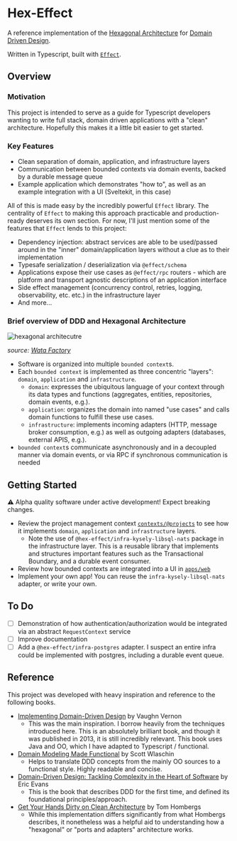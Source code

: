 # Hex-Effect

A reference implementation of the [Hexagonal Architecture](<https://en.wikipedia.org/wiki/Hexagonal_architecture_(software)>) for [Domain Driven Design](https://www.domainlanguage.com/ddd/).

Written in Typescript, built with [`Effect`](https://effect.website/).

## Overview

### Motivation

This project is intended to serve as a guide for Typescript developers wanting to write full stack, domain driven applications with a "clean" architecture. Hopefully this makes it a little bit easier to get started.

### Key Features

- Clean separation of domain, application, and infrastructure layers
- Communication between bounded contexts via domain events, backed by a durable message queue
- Example application which demonstrates "how to", as well as an example integration with a UI (Sveltekit, in this case)

All of this is made easy by the incredibly powerful `Effect` library. The centrality of `Effect` to making this approach practicable and production-ready deserves its own section. For now, I'll just mention some of the features that `Effect` lends to this project:

- Dependency injection: abstract services are able to be used/passed around in the "inner" domain/application layers without a clue as to their implementation
- Typesafe serialization / deserialization via `@effect/schema`
- Applications expose their use cases as `@effect/rpc` routers - which are platform and transport agnostic descriptions of an application interface
- Side effect management (concurrency control, retries, logging, observability, etc. etc.) in the infrastructure layer
- And more...

### Brief overview of DDD and Hexagonal Architecture

![hexagonal architecutre](https://wata.es/wp-content/uploads/2021/05/diagrama-arquitectura-hexagonal-wata-factory-1024x796.png)

_source: [Wata Factory](https://wata.es/hexagonal-architecture-introduction-and-structure/)_

- Software is organized into multiple `bounded context`s.
- Each `bounded context` is implemented as three concentric "layers": `domain`, `application` and `infrastructure`.
  - `domain`: expresses the ubiquitous language of your context through its data types and functions (aggregates, entities, repositories, domain events, e.g.).
  - `application`: organizes the domain into named "use cases" and calls domain functions to fulfill these use cases.
  - `infrastructure`: implements incoming adapters (HTTP, message broker consumption, e.g.) as well as outgoing adapters (databases, external APIS, e.g.).
- `bounded context`s communicate asynchronously and in a decoupled manner via domain events, or via RPC if synchronous communication is needed

## Getting Started

⚠️ Alpha quality software under active development! Expect breaking changes.

- Review the project management context [`contexts/@projects`](./examples/todo-app/contexts/@projects/) to see how it implements `domain`, `application` and `infrastructure` layers.
  - Note the use of `@hex-effect/infra-kysely-libsql-nats` package in the infrastructure layer. This is a reusable library that implements and structures important features such as the Transactional Boundary, and a durable event consumer.
- Review how bounded contexts are integrated into a UI in [`apps/web`](./examples/todo-app/web/)
- Implement your own app! You can reuse the `infra-kysely-libsql-nats` adapter, or write your own.

## To Do

- [ ] Demonstration of how authentication/authorization would be integrated via an abstract `RequestContext` service
- [ ] Improve documentation
- [ ] Add a `@hex-effect/infra-postgres` adapter. I suspect an entire infra could be implemented with postgres, including a durable event queue.

## Reference

This project was developed with heavy inspiration and reference to the following books.

- <u>[Implementing Domain-Driven Design](https://www.amazon.com/Implementing-Domain-Driven-Design-Vaughn-Vernon/dp/0321834577)</u> by Vaughn Vernon
  - This was the main inspiration. I borrow heavily from the techniques introduced here. This is an absolutely brilliant book, and though it was published in 2013, it is still incredibly relevant. This book uses Java and OO, which I have adapted to Typescript / functional.
- <u>[Domain Modeling Made Functional](https://pragprog.com/titles/swdddf/domain-modeling-made-functional/)</u> by Scott Wlaschin
  - Helps to translate DDD concepts from the mainly OO sources to a functional style. Highly readable and concise.
- <u>[Domain-Driven Design: Tackling Complexity in the Heart of Software](https://www.amazon.com/Domain-Driven-Design-Tackling-Complexity-Software/dp/0321125215/)</u> by Eric Evans
  - This is the book that describes DDD for the first time, and defined its foundational principles/approach.
- <u>[Get Your Hands Dirty on Clean Architecture](https://www.amazon.com/Hands-Dirty-Clean-Architecture-hands/dp/1839211962)</u> by Tom Hombergs
  - While this implementation differs significantly from what Hombergs describes, it nonetheless was a helpful aid to understanding how a "hexagonal" or "ports and adapters" architecture works.
